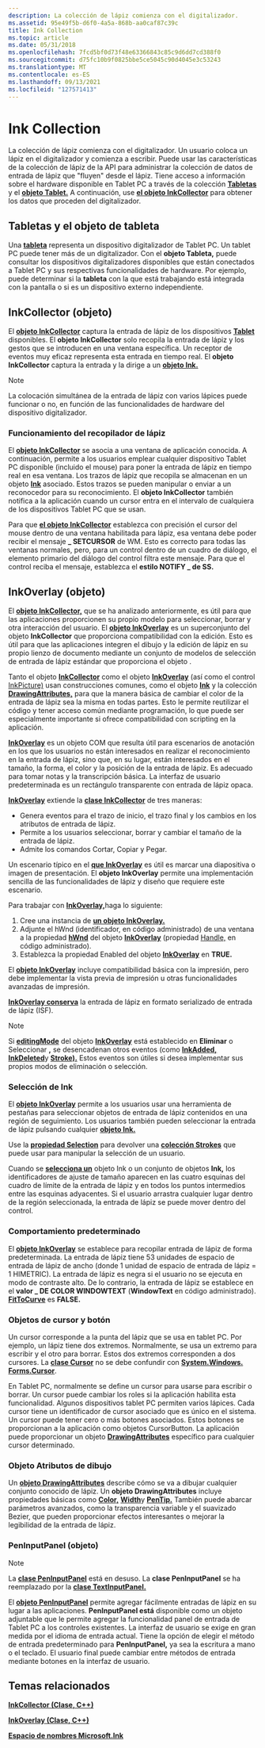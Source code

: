 ```yaml
---
description: La colección de lápiz comienza con el digitalizador.
ms.assetid: 95e49f5b-d6f0-4a5a-868b-aa0caf87c39c
title: Ink Collection
ms.topic: article
ms.date: 05/31/2018
ms.openlocfilehash: 7fcd5bf0d73f48e63366843c85c9d6dd7cd388f0
ms.sourcegitcommit: d75fc10b9f0825bbe5ce5045c90d4045e3c53243
ms.translationtype: MT
ms.contentlocale: es-ES
ms.lasthandoff: 09/13/2021
ms.locfileid: "127571413"
---
```

# <a name="ink-collection"></a>Ink Collection

La colección de lápiz comienza con el digitalizador. Un usuario coloca un lápiz en el digitalizador y comienza a escribir. Puede usar las características de la colección de lápiz de la API para administrar la colección de datos de entrada de lápiz que "fluyen" desde el lápiz. Tiene acceso a información sobre el hardware disponible en Tablet PC a través de la colección [**Tabletas**](/windows/desktop/api/msinkaut/nf-msinkaut-iinktablets-item) y el [**objeto Tablet.**](/windows/desktop/api/msinkaut/nn-msinkaut-iinktablet) A continuación, use [**el objeto InkCollector**](inkcollector-class.md) para obtener los datos que proceden del digitalizador.

## <a name="tablets-and-the-tablet-object"></a>Tabletas y el objeto de tableta

Una [**tableta**](/windows/desktop/api/msinkaut/nn-msinkaut-iinktablet) representa un dispositivo digitalizador de Tablet PC. Un tablet PC puede tener más de un digitalizador. Con el **objeto Tableta,** puede consultar los dispositivos digitalizadores disponibles que están conectados a Tablet PC y sus respectivas funcionalidades de hardware. Por ejemplo, puede determinar si la **tableta** con la que está trabajando está integrada con la pantalla o si es un dispositivo externo independiente.

## <a name="inkcollector-object"></a>InkCollector (objeto)

El [**objeto InkCollector**](inkcollector-class.md) captura la entrada de lápiz de los dispositivos [**Tablet**](/windows/desktop/api/msinkaut/nn-msinkaut-iinktablet) disponibles. El **objeto InkCollector** solo recopila la entrada de lápiz y los gestos que se introducen en una ventana específica. Un receptor de eventos muy eficaz representa esta entrada en tiempo real. El **objeto InkCollector** captura la entrada y la dirige a un [**objeto Ink.**](inkdisp-class.md)

> [!Note]  
> La colocación simultánea de la entrada de lápiz con varios lápices puede funcionar o no, en función de las funcionalidades de hardware del dispositivo digitalizador.

 

### <a name="how-the-ink-collector-works"></a>Funcionamiento del recopilador de lápiz

El [**objeto InkCollector**](inkcollector-class.md) se asocia a una ventana de aplicación conocida. A continuación, permite a los usuarios emplear cualquier dispositivo Tablet PC disponible (incluido el mouse) para poner la entrada de lápiz en tiempo real en esa ventana. Los trazos de lápiz que recopila se almacenan en un objeto [**Ink**](inkdisp-class.md) asociado. Estos trazos se pueden manipular o enviar a un reconocedor para su reconocimiento. El **objeto InkCollector** también notifica a la aplicación cuando un cursor entra en el intervalo de cualquiera de los dispositivos Tablet PC que se usan.

Para que [**el objeto InkCollector**](inkcollector-class.md) establezca con precisión el cursor del mouse dentro de una ventana habilitada para lápiz, esa ventana debe poder recibir el mensaje **\_ SETCURSOR** de WM. Esto es correcto para todas las ventanas normales, pero, para un control dentro de un cuadro de diálogo, el elemento primario del diálogo del control filtra este mensaje. Para que el control reciba el mensaje, establezca el **estilo NOTIFY \_ de SS.**

## <a name="inkoverlay-object"></a>InkOverlay (objeto)

El [**objeto InkCollector,**](inkcollector-class.md) que se ha analizado anteriormente, es útil para que las aplicaciones proporcionen su propio modelo para seleccionar, borrar y otra interacción del usuario. El [**objeto InkOverlay**](inkoverlay-class.md) es un superconjunto del objeto **InkCollector** que proporciona compatibilidad con la edición. Esto es útil para que las aplicaciones integren el dibujo y la edición de lápiz en su propio lienzo de documento mediante un conjunto de modelos de selección de entrada de lápiz estándar que proporciona el objeto .

Tanto el objeto [**InkCollector**](inkcollector-class.md) como el objeto [**InkOverlay**](inkoverlay-class.md) (así como el control [InkPicture)](inkpicture-control.md) usan construcciones comunes, como el objeto [**Ink**](inkdisp-class.md) y la colección [**DrawingAttributes,**](inkdrawingattributes-class.md) para que la manera básica de cambiar el color de la entrada de lápiz sea la misma en todas partes. Esto le permite reutilizar el código y tener acceso común mediante programación, lo que puede ser especialmente importante si ofrece compatibilidad con scripting en la aplicación.

[**InkOverlay**](inkoverlay-class.md) es un objeto COM que resulta útil para escenarios de anotación en los que los usuarios no están interesados en realizar el reconocimiento en la entrada de lápiz, sino que, en su lugar, están interesados en el tamaño, la forma, el color y la posición de la entrada de lápiz. Es adecuado para tomar notas y la transcripción básica. La interfaz de usuario predeterminada es un rectángulo transparente con entrada de lápiz opaca.

[**InkOverlay**](inkoverlay-class.md) extiende la [**clase InkCollector**](inkcollector-class.md) de tres maneras:

-   Genera eventos para el trazo de inicio, el trazo final y los cambios en los atributos de entrada de lápiz.
-   Permite a los usuarios seleccionar, borrar y cambiar el tamaño de la entrada de lápiz.
-   Admite los comandos Cortar, Copiar y Pegar.

Un escenario típico en el [**que InkOverlay**](inkoverlay-class.md) es útil es marcar una diapositiva o imagen de presentación. El **objeto InkOverlay** permite una implementación sencilla de las funcionalidades de lápiz y diseño que requiere este escenario.

Para trabajar con [**InkOverlay,**](inkoverlay-class.md)haga lo siguiente:

1.  Cree una instancia de [**un objeto InkOverlay.**](inkoverlay-class.md)
2.  Adjunte el hWnd (identificador, en código administrado) de una ventana a la propiedad [**hWnd**](/windows/desktop/api/msinkaut/nf-msinkaut-iinkoverlay-get_hwnd) del objeto [**InkOverlay**](inkoverlay-class.md) (propiedad [Handle,](/previous-versions/ms582171(v=vs.100)) en código administrado).
3.  Establezca la propiedad Enabled [](/windows/desktop/api/msinkaut/nf-msinkaut-iinkoverlay-get_enabled) del objeto [**InkOverlay**](inkoverlay-class.md) en **TRUE.**

El [**objeto InkOverlay**](inkoverlay-class.md) incluye compatibilidad básica con la impresión, pero debe implementar la vista previa de impresión u otras funcionalidades avanzadas de impresión.

[**InkOverlay conserva**](inkoverlay-class.md) la entrada de lápiz en formato serializado de entrada de lápiz (ISF).

> [!Note]  
> Si [**editingMode**](/windows/desktop/api/msinkaut/nf-msinkaut-iinkoverlay-get_editingmode) del objeto [**InkOverlay**](inkoverlay-class.md) está establecido en **Eliminar** o Seleccionar **,** se desencadenan otros eventos (como [**InkAdded,**](inkdisp-inkadded.md) [**InkDeleted**](inkdisp-inkdeleted.md)y [**Stroke).**](inkoverlay-stroke.md) Estos eventos son útiles si desea implementar sus propios modos de eliminación o selección.

 

### <a name="selecting-ink"></a>Selección de Ink

El [**objeto InkOverlay**](inkoverlay-class.md) permite a los usuarios usar una herramienta de pestañas para seleccionar objetos de entrada de lápiz contenidos en una región de seguimiento. Los usuarios también pueden seleccionar la entrada de lápiz pulsando cualquier [**objeto Ink.**](inkdisp-class.md)

Use la [**propiedad Selection**](/windows/desktop/api/msinkaut/nf-msinkaut-iinkoverlay-get_selection) para devolver una [**colección Strokes**](/previous-versions/windows/desktop/legacy/ms703293(v=vs.85)) que puede usar para manipular la selección de un usuario.

Cuando se [**selecciona un**](inkdisp-class.md) objeto Ink o un conjunto de objetos **Ink,** los identificadores de ajuste de tamaño aparecen en las cuatro esquinas del cuadro de límite de la entrada de lápiz y en todos los puntos intermedios entre las esquinas adyacentes. Si el usuario arrastra cualquier lugar dentro de la región seleccionada, la entrada de lápiz se puede mover dentro del control.

### <a name="default-behavior"></a>Comportamiento predeterminado

El [**objeto InkOverlay**](inkoverlay-class.md) se establece para recopilar entrada de lápiz de forma predeterminada. La entrada de lápiz tiene 53 unidades de espacio de entrada de lápiz de ancho (donde 1 unidad de espacio de entrada de lápiz = 1 HIMETRIC). La entrada de lápiz es negra si el usuario no se ejecuta en modo de contraste alto. De lo contrario, la entrada de lápiz se establece en el **valor \_ DE COLOR WINDOWTEXT** (**WindowText** en código administrado). [**FitToCurve**](/windows/desktop/api/msinkaut/nf-msinkaut-iinkdrawingattributes-get_fittocurve) es **FALSE.**

### <a name="cursor-and-button-objects"></a>Objetos de cursor y botón

Un cursor corresponde a la punta del lápiz que se usa en tablet PC. Por ejemplo, un lápiz tiene dos extremos. Normalmente, se usa un extremo para escribir y el otro para borrar. Estos dos extremos corresponden a dos cursores. La [**clase Cursor**](/windows/desktop/api/msinkaut/nn-msinkaut-iinkcursor) no se debe confundir con [**System.Windows. Forms.Cursor**](/dotnet/api/system.windows.forms.cursor?view=netcore-3.1).

En Tablet PC, normalmente se define un cursor para usarse para escribir o borrar. Un cursor puede cambiar los roles si la aplicación habilita esta funcionalidad. Algunos dispositivos tablet PC permiten varios lápices. Cada cursor tiene un identificador de cursor asociado que es único en el sistema. Un cursor puede tener cero o más botones asociados. Estos botones se proporcionan a la aplicación como objetos CursorButton. La aplicación puede proporcionar un objeto [**DrawingAttributes**](inkdrawingattributes-class.md) específico para cualquier cursor determinado.

### <a name="drawing-attributes-object"></a>Objeto Atributos de dibujo

Un [**objeto DrawingAttributes**](inkdrawingattributes-class.md) describe cómo se va a dibujar cualquier conjunto conocido de lápiz. Un **objeto DrawingAttributes** incluye propiedades básicas como [**Color,**](/windows/desktop/api/msinkaut/nf-msinkaut-iinkdrawingattributes-get_color) [**Width**](/windows/desktop/api/msinkaut/nf-msinkaut-iinkdrawingattributes-get_width)y [**PenTip.**](/windows/desktop/api/msinkaut/nf-msinkaut-iinkdrawingattributes-get_pentip) También puede abarcar parámetros avanzados, como la transparencia variable y el suavizado Bezier, que pueden proporcionar efectos interesantes o mejorar la legibilidad de la entrada de lápiz.

### <a name="peninputpanel-object"></a>PenInputPanel (objeto)

> [!Note]  
> La [**clase PenInputPanel**](peninputpanel-class.md) está en desuso. La **clase PenInputPanel** se ha reemplazado por la [**clase TextInputPanel.**](/windows/desktop/api/peninputpanel/nn-peninputpanel-itextinputpanel)

 

El [**objeto PenInputPanel**](peninputpanel-class.md) permite agregar fácilmente entradas de lápiz en su lugar a las aplicaciones. **PenInputPanel está** disponible como un objeto adjuntable que le permite agregar la funcionalidad panel de entrada de Tablet PC a los controles existentes. La interfaz de usuario se exige en gran medida por el idioma de entrada actual. Tiene la opción de elegir el método de entrada predeterminado para **PenInputPanel,** ya sea la escritura a mano o el teclado. El usuario final puede cambiar entre métodos de entrada mediante botones en la interfaz de usuario.

## <a name="related-topics"></a>Temas relacionados

<dl> <dt>

[**InkCollector (Clase, C++)**](inkcollector-class.md)
</dt> <dt>

[**InkOverlay (Clase, C++)**](inkoverlay-class.md)
</dt> <dt>

[**Espacio de nombres Microsoft.Ink**](/previous-versions/dotnet/netframework-3.5/ms581553(v=vs.90))
</dt> </dl>

 

 

